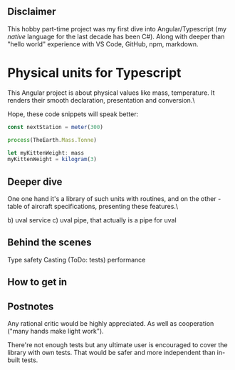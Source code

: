 ## Disclaimer
This hobby part-time project was my first dive into Angular/Typescript (my *native* language for the last decade has been C#). Along with deeper than "hello world" experience with VS Code, GitHub, npm, markdown.

# Physical units for Typescript
This Angular project is about physical values like mass, temperature. It renders their smooth declaration, presentation and conversion.\

Hope, these code snippets will speak better:
```typescript
const nextStation = meter(300)

process(TheEarth.Mass.Tonne)

let myKittenWeight: mass
myKittenWeight = kilogram(3)
```

## Deeper dive
One one hand it's a library of such units with routines, and on the other - table of aircraft specifications, presenting these features.\

b) uval service
c) uval pipe, that actually is a pipe for uval

## Behind the scenes
Type safety
Casting (ToDo: tests)
performance

## How to get in 

## Postnotes
Any rational critic would be highly appreciated. As well as cooperation ("many hands make light work").


There're not enough tests but any ultimate user is encouraged to cover the library with own tests. That would be safer and more independent than in-built tests.

